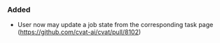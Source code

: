 ### Added

- User now may update a job state from the corresponding task page
  (<https://github.com/cvat-ai/cvat/pull/8102>)
